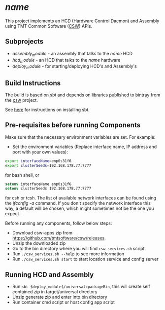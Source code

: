 # $name$

This project implements an HCD (Hardware Control Daemon) and Assembly using 
TMT Common Software ([CSW](https://github.com/tmtsoftware/csw)) APIs. 

## Subprojects

* $assembly_module$ - an assembly that talks to the $name$ HCD
* $hcd_module$ - an HCD that talks to the $name$ hardware
* $deploy_module$ - for starting/deploying HCD's and Assembly's

## Build Instructions

The build is based on sbt and depends on libraries published to bintray from the 
[csw](https://github.com/tmtsoftware/csw) project.

See [here](https://www.scala-sbt.org/1.0/docs/Setup.html) for instructions on installing sbt.

## Pre-requisites before running Components

Make sure that the necessary environment variables are set. For example:

* Set the environment variables (Replace interface name, IP address and port with your own values):
```bash
export interfaceName=enp0s31f6
export clusterSeeds=192.168.178.77:7777
```
for bash shell, or 
```csh
setenv interfaceName enp0s31f6
setenv clusterSeeds 192.168.178.77:7777
```

for csh or tcsh. The list of available network interfaces can be found using the _ifconfig -a_ command.
If you don't specify the network interface this way, a default will be chosen, which might sometimes not be
the one you expect. 

Before running any components, follow below steps:
 - Download csw-apps zip from https://github.com/tmtsoftware/csw/releases.
 - Unzip the downloaded zip
 - Go to the bin directory where you will find `csw-services.sh` script.
 - Run `./csw_services.sh --help` to see more information
 - Run `./csw_services.sh start` to start location service and config server

## Running HCD and Assembly

 - Run `sbt $deploy_module$/universal:packageBin`, this will create self contained zip in target/universal directory
 - Unzip generate zip and enter into bin directory
 - Run container cmd script or host config app script